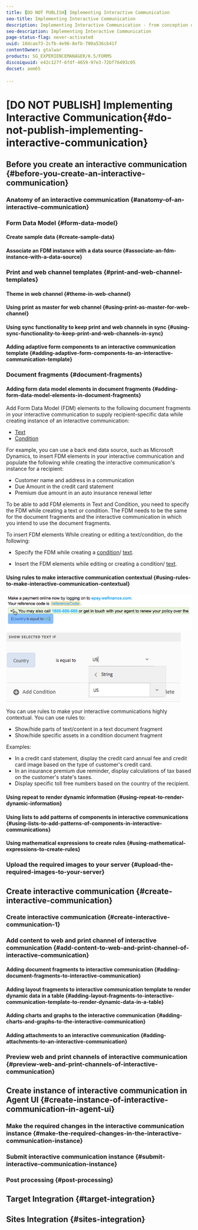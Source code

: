 ```yaml
---
title: [DO NOT PUBLISH] Implementing Interactive Communication
seo-title: Implementing Interactive Communication
description: Implementing Interactive Communication - from conception of interactive communication to submitting it for post processing
seo-description: Implementing Interactive Communication
page-status-flag: never-activated
uuid: 18dcae73-2cfb-4e96-8efb-700a536cb41f
contentOwner: gtalwar
products: SG_EXPERIENCEMANAGER/6.5/FORMS
discoiquuid: e42c127f-6fdf-4659-97e3-72bf76493c05
docset: aem65

---
```


# [DO NOT PUBLISH] Implementing Interactive Communication{#do-not-publish-implementing-interactive-communication}

## Before you create an interactive communication {#before-you-create-an-interactive-communication}

### Anatomy of an interactive communication {#anatomy-of-an-interactive-communication}

### Form Data Model {#form-data-model}

#### Create sample data {#create-sample-data}

#### Associate an FDM instance with a data source {#associate-an-fdm-instance-with-a-data-source}

### Print and web channel templates {#print-and-web-channel-templates}

#### Theme in web channel {#theme-in-web-channel}

#### Using print as master for web channel {#using-print-as-master-for-web-channel}

#### Using sync functionality to keep print and web channels in sync {#using-sync-functionality-to-keep-print-and-web-channels-in-sync}

#### Adding adaptive form components to an interactive communication template {#adding-adaptive-form-components-to-an-interactive-communication-template}

### Document fragments {#document-fragments}

#### Adding form data model elements in document fragments {#adding-form-data-model-elements-in-document-fragments}

Add Form Data Model (FDM) elements to the following document fragments in your interactive communication to supply recipient-specific data while creating instance of an interactive communication:

* [Text](/forms/using/text-interactive-communications.md) 
* [Condition](/forms/using/condition-interactive-communications.md)

For example, you can use a back end data source, such as Microsoft Dynamics, to insert FDM elements in your interactive communication and populate the following while creating the interactive communication's instance for a recipient:

* Customer name and address in a communication
* Due Amount in the credit card statement
* Premium due amount in an auto insurance renewal letter

To be able to add FDM elements in Text and Condition, you need to specify the FDM while creating a text or condition. The FDM needs to be the same for the document fragments and the interactive communication in which you intend to use the document fragments.

To insert FDM elements While creating or editing a text/condition, do the following:

* Specify the FDM while creating a [condition](/forms/using/condition-interactive-communications.md#createcondition)/ [text](/forms/using/text-interactive-communications.md#createtext). 

* Insert the FDM elements while editing or creating a condition/ [text](/forms/using/text-interactive-communications.md#fdm).

#### Using rules to make interactive communication contextual {#using-rules-to-make-interactive-communication-contextual}

![](assets/appliedruletext.png) ![](assets/ruleeditorfdm-1.png)

You can use rules to make your interactive communications highly contextual. You can use rules to:

* Show/hide parts of text/content in a text document fragment
* Show/hide specific assets in a condition document fragment

Examples:

* In a credit card statement, display the credit card annual fee and credit card image based on the type of customer's credit card.
* In an insurance premium due reminder, display calculations of tax based on the customer's state's taxes.
* Display specific toll free numbers based on the country of the recipient.

#### Using repeat to render dynamic information {#using-repeat-to-render-dynamic-information}

#### Using lists to add patterns of components in interactive communications {#using-lists-to-add-patterns-of-components-in-interactive-communications}

#### Using mathematical expressions to create rules {#using-mathematical-expressions-to-create-rules}

### Upload the required images to your server {#upload-the-required-images-to-your-server}

## Create interactive communication {#create-interactive-communication}

### Create interactive communication {#create-interactive-communication-1}

### Add content to web and print channel of interactive communication {#add-content-to-web-and-print-channel-of-interactive-communication}

#### Adding document fragments to interactive communication {#adding-document-fragments-to-interactive-communication}

#### Adding layout fragments to interactive communication template to render dynamic data in a table {#adding-layout-fragments-to-interactive-communication-template-to-render-dynamic-data-in-a-table}

#### Adding charts and graphs to the interactive communication {#adding-charts-and-graphs-to-the-interactive-communication}

#### Adding attachments to an interactive communication {#adding-attachments-to-an-interactive-communication}

### Preview web and print channels of interactive communication {#preview-web-and-print-channels-of-interactive-communication}

## Create instance of interactive communication in Agent UI {#create-instance-of-interactive-communication-in-agent-ui}

### Make the required changes in the interactive communication instance {#make-the-required-changes-in-the-interactive-communication-instance}

### Submit interactive communication instance {#submit-interactive-communication-instance}

### Post processing {#post-processing}

## Target Integration {#target-integration}

## Sites Integration {#sites-integration}

